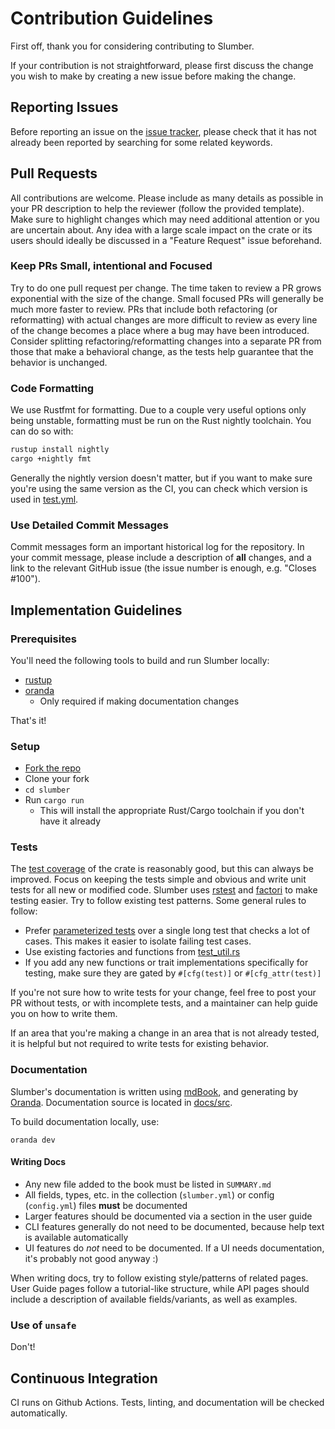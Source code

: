 # Contribution Guidelines

First off, thank you for considering contributing to Slumber.

If your contribution is not straightforward, please first discuss the change you wish to make by creating a new issue before making the change.

## Reporting Issues

Before reporting an issue on the [issue tracker](https://github.com/LucasPickering/slumber), please check that it has not already been reported by searching for some related keywords.

## Pull Requests

All contributions are welcome. Please include as many details as possible in your PR description to help the reviewer (follow the provided template). Make sure to highlight changes which may need additional attention or you are uncertain about. Any idea with a large scale impact on the crate or its users should ideally be discussed in a "Feature Request" issue beforehand.

### Keep PRs Small, intentional and Focused

Try to do one pull request per change. The time taken to review a PR grows exponential with the size of the change. Small focused PRs will generally be much more faster to review. PRs that include both refactoring (or reformatting) with actual changes are more difficult to review as every line of the change becomes a place where a bug may have been introduced. Consider splitting refactoring/reformatting changes into a separate PR from those that make a behavioral change, as the tests help guarantee that the behavior is unchanged.

### Code Formatting

We use Rustfmt for formatting. Due to a couple very useful options only being unstable, formatting must be run on the Rust nightly toolchain. You can do so with:

```sh
rustup install nightly
cargo +nightly fmt
```

Generally the nightly version doesn't matter, but if you want to make sure you're using the same version as the CI, you can check which version is used in [test.yml](https://github.com/LucasPickering/slumber/blob/master/.github/workflows/test.yml).

### Use Detailed Commit Messages

Commit messages form an important historical log for the repository. In your commit message, please include a description of **all** changes, and a link to the relevant GitHub issue (the issue number is enough, e.g. "Closes #100").

## Implementation Guidelines

### Prerequisites

You'll need the following tools to build and run Slumber locally:

- [rustup](https://rustup.rs/)
- [oranda](https://opensource.axo.dev/oranda/artifacts/)
  - Only required if making documentation changes

That's it!

### Setup

- [Fork the repo](https://docs.github.com/en/pull-requests/collaborating-with-pull-requests/working-with-forks/fork-a-repo)
- Clone your fork
- `cd slumber`
- Run `cargo run`
  - This will install the appropriate Rust/Cargo toolchain if you don't have it already

### Tests

The [test coverage](https://app.codecov.io/gh/ratatui-org/ratatui) of the crate is reasonably good, but this can always be improved. Focus on keeping the tests simple and obvious and write unit tests for all new or modified code. Slumber uses [rstest](https://docs.rs/rstest/latest/rstest/) and [factori](https://docs.rs/factori/latest/factori/) to make testing easier. Try to follow existing test patterns. Some general rules to follow:

- Prefer [parameterized tests](https://docs.rs/rstest/latest/rstest/#creating-parametrized-tests) over a single long test that checks a lot of cases. This makes it easier to isolate failing test cases.
- Use existing factories and functions from [test_util.rs](https://github.com/LucasPickering/slumber/blob/master/src/test_util.rs)
- If you add any new functions or trait implementations specifically for testing, make sure they are gated by `#[cfg(test)]` or `#[cfg_attr(test)]`

If you're not sure how to write tests for your change, feel free to post your PR without tests, or with incomplete tests, and a maintainer can help guide you on how to write them.

If an area that you're making a change in an area that is not already tested, it is helpful but not required to write tests for existing behavior.

### Documentation

Slumber's documentation is written using [mdBook](https://rust-lang.github.io/mdBook/), and generating by [Oranda](https://opensource.axo.dev/oranda/). Documentation source is located in [docs/src](https://github.com/LucasPickering/slumber/tree/master/docs/src).

To build documentation locally, use:

```
oranda dev
```

#### Writing Docs

- Any new file added to the book must be listed in `SUMMARY.md`
- All fields, types, etc. in the collection (`slumber.yml`) or config (`config.yml`) files **must** be documented
- Larger features should be documented via a section in the user guide
- CLI features generally do not need to be documented, because help text is available automatically
- UI features do _not_ need to be documented. If a UI needs documentation, it's probably not good anyway :)

When writing docs, try to follow existing style/patterns of related pages. User Guide pages follow a tutorial-like structure, while API pages should include a description of available fields/variants, as well as examples.

### Use of `unsafe`

Don't!

## Continuous Integration

CI runs on Github Actions. Tests, linting, and documentation will be checked automatically.
